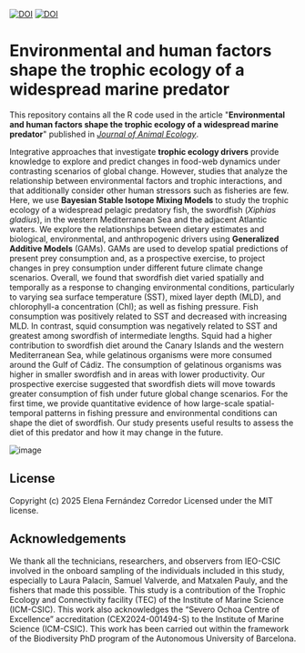 [![DOI](https://zenodo.org/badge/DOI/10.1111/1365-2656.70087.svg)](https://doi.org/10.1111/1365-2656.70087)
[![DOI](https://zenodo.org/badge/DOI/10.5281/zenodo.15528189.svg)](https://doi.org/10.5281/zenodo.15528189)
# Environmental and human factors shape the trophic ecology of a widespread marine predator
This repository contains all the R code used in the article "**Environmental and human factors shape the trophic ecology of a widespread marine predator**" published in [*Journal of Animal Ecology*](https://doi.org/10.1111/1365-2656.70087).

Integrative approaches that investigate **trophic ecology drivers** provide knowledge to explore and predict changes in food-web dynamics under contrasting scenarios of global change. However, studies that analyze the relationship between environmental factors and trophic interactions, and that additionally consider other human stressors such as fisheries are few. Here, we use **Bayesian Stable Isotope Mixing Models** to study the trophic ecology of a widespread pelagic predatory fish, the swordfish (*Xiphias gladius*), in the western Mediterranean Sea and the adjacent Atlantic waters. We explore the relationships between dietary estimates and biological, environmental, and anthropogenic drivers using **Generalized Additive Models** (GAMs). GAMs are used to develop spatial predictions of present prey consumption and, as a prospective exercise, to project changes in prey consumption under different future climate change scenarios. Overall, we found that swordfish diet varied spatially and temporally as a response to changing environmental conditions, particularly to varying sea surface temperature (SST), mixed layer depth (MLD), and chlorophyll-a concentration (Chl); as well as fishing pressure. Fish consumption was positively related to SST and decreased with increasing MLD. In contrast, squid consumption was negatively related to SST and greatest among swordfish of intermediate lengths. Squid had a higher contribution to swordfish diet around the Canary Islands and the western Mediterranean Sea, while gelatinous organisms were more consumed around the Gulf of Cádiz. The consumption of gelatinous organisms was higher in smaller swordfish and in areas with lower productivity. Our prospective exercise suggested that swordfish diets will move towards greater consumption of fish under future global change scenarios. For the first time, we provide quantitative evidence of how large-scale spatial-temporal patterns in fishing pressure and environmental conditions can shape the diet of swordfish. Our study presents useful results to assess the diet of this predator and how it may change in the future.

![image](https://github.com/user-attachments/assets/c084acc3-cd7d-4f02-9763-bbdc9349a87d)

## License
Copyright (c) 2025 Elena Fernández Corredor Licensed under the MIT license.

## Acknowledgements
We thank all the technicians, researchers, and observers from IEO-CSIC involved in the onboard sampling of the individuals included in this study, especially to Laura Palacín, Samuel Valverde, and Matxalen Pauly, and the fishers that made this possible. This study is a contribution of the Trophic Ecology and Connectivity facility (TEC) of the Institute of Marine Science (ICM-CSIC). This work also acknowledges the “Severo Ochoa Centre of Excellence” accreditation (CEX2024-001494-S) to the Institute of Marine Science (ICM-CSIC). This work has been carried out within the framework of the Biodiversity PhD program of the Autonomous University of Barcelona. 
